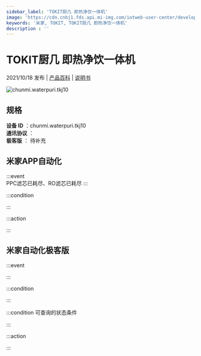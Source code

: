 ```yaml
---
sidebar_label: 'TOKIT厨几 即热净饮一体机'
image: 'https://cdn.cnbj1.fds.api.mi-img.com/iotweb-user-center/developer_1679048031165Vr0y7qFr.png?GalaxyAccessKeyId=AKVGLQWBOVIRQ3XLEW&Expires=9223372036854775807&Signature=PP4gxZK0AjmNKEbSm8QRv/fVJFg='
keywords: '米家, TOKIT, TOKIT厨几 即热净饮一体机'
description : ''
---
```

# TOKIT厨几 即热净饮一体机

2021/10/18 发布 | [产品百科](https://home.mi.com/webapp/content/baike/product/index.html?model=chunmi.waterpuri.tkj10/) | [说明书](https://home.mi.com/views/introduction.html?model=chunmi.waterpuri.tkj10&region=cn)

![chunmi.waterpuri.tkj10](https://cdn.cnbj1.fds.api.mi-img.com/iotweb-user-center/developer_1679048031165Vr0y7qFr.png?GalaxyAccessKeyId=AKVGLQWBOVIRQ3XLEW&Expires=9223372036854775807&Signature=PP4gxZK0AjmNKEbSm8QRv/fVJFg=)

## 规格  
> 
**设备 ID** ：chunmi.waterpuri.tkj10  
**通讯协议** ：  
**极客版**  ： 待补充 


## 米家APP自动化  

:::event  
PPC滤芯已耗尽、RO滤芯已耗尽
:::

:::condition  

:::

:::action   

:::

## 米家自动化极客版  

:::event  

:::

:::condition  

:::

:::condition 可查询的状态条件  

:::

:::action  

:::

        
